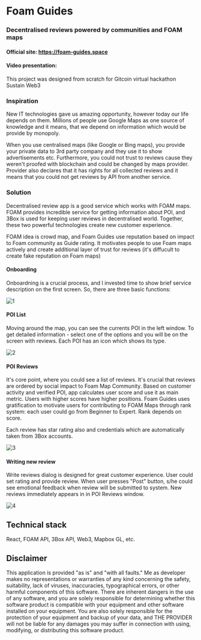 # Foam Guides
### Decentralised reviews powered by communities and FOAM maps 

#### Official site: https://foam-guides.space

#### Video presentation: 

This project was designed from scratch for Gitcoin virtual hackathon Sustain Web3 

### Inspiration
New IT technologies gave us amazing opportunity, however today our life depends on them. Millions of people use Google Maps as one source of knowledge and 
it means, that we depend on information which would be provide by monopoly. 

When you use centralised maps (like Google or Bing maps), you provide your private data to 3rd party company and they use it to show advertisements etc. Furthermore, you could not trust to reviews 
cause they weren't proofed with blockchain and could be changed by maps provider. Provider also declares that it has rights for all collected reviews and it means that you could not get reviews by API from another service.

### Solution

Decentralised review app is a good service which works with FOAM maps. FOAM provides incredible service for getting information about POI, and 3Box is used for keeping user reviews in decentralised world.
Together, these two powerful technologies create new customer experience.

FOAM idea is crowd map, and Foam Guides use reputation based on impact to Foam community as Guide rating. It motivates people to use Foam maps actively and create additional layer of trust for reviews (it's diffucult to create fake
reputation on Foam maps)

#### Onboarding

Onboardning is a crucial process, and I invested time to show brief service description on the first screen. So, there are three basic functions:
 
![1](https://user-images.githubusercontent.com/26343374/74374605-ce300f00-4def-11ea-94ad-fb2ca6643914.jpeg)

#### POI List 

Moving around the map, you can see the currents POI in the left window. To get detailed information - select one of the options and you will be on the screen with reviews. 
Each POI has an icon which shows its type.

![2](https://user-images.githubusercontent.com/26343374/74374613-d1c39600-4def-11ea-8864-27473eb7aa82.jpeg)

#### POI Reviews

It's core point, where you could see a list of reviews. It's crucial that reviews are ordered by social impact to Foam Map Community. Based on customer activity and verified POI, 
app calculates user score and use it as main metric. Users with higher scores have higher positions. Foam Guides uses gratification to motivate users for contributing to FOAM Maps through rank system: 
each user could go from Beginner to Expert. Rank depends on score.

Each review has star rating also and credentials which are automatically taken from 3Box accounts. 

![3](https://user-images.githubusercontent.com/26343374/74374619-d2f4c300-4def-11ea-96f8-d042db6ce0df.jpeg)

#### Writing new review

Write reviews dialog is designed for great customer experience. User could set rating and provide review. When user presses "Post" button, s/he could see emotional feedback when review will be submitted 
to system. New reviews immediately appears in in POI Reviews window.

![4](https://user-images.githubusercontent.com/26343374/74374621-d38d5980-4def-11ea-9b35-3298fc5d0a46.jpeg)

## Technical stack

React, FOAM API, 3Box API, Web3, Mapbox GL, etc.

## Disclaimer

This application is provided "as is" and "with all faults." Me as developer makes no representations or warranties of any kind concerning the safety, suitability, lack of viruses, inaccuracies, typographical errors, or other harmful components of this software. There are inherent dangers in the use of any software, and you are solely responsible for determining whether this software product is compatible with your equipment and other software installed on your equipment. You are also solely responsible for the protection of your equipment and backup of your data, and THE PROVIDER will not be liable for any damages you may suffer in connection with using, modifying, or distributing this software product.
